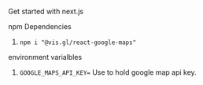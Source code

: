 Get started with next.js 

npm Dependencies 
1. `npm i "@vis.gl/react-google-maps"`


environment varialbles
1. `GOOGLE_MAPS_API_KEY=`
  Use to hold google map api key.


